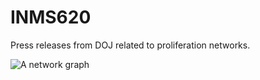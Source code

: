 # INMS620

Press releases from DOJ related to proliferation networks. 

![A network graph](/images/all-all.jpg)
